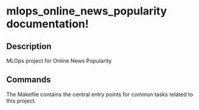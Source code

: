 # mlops_online_news_popularity documentation!

## Description

MLOps project for Online News Popularity

## Commands

The Makefile contains the central entry points for common tasks related to this project.

